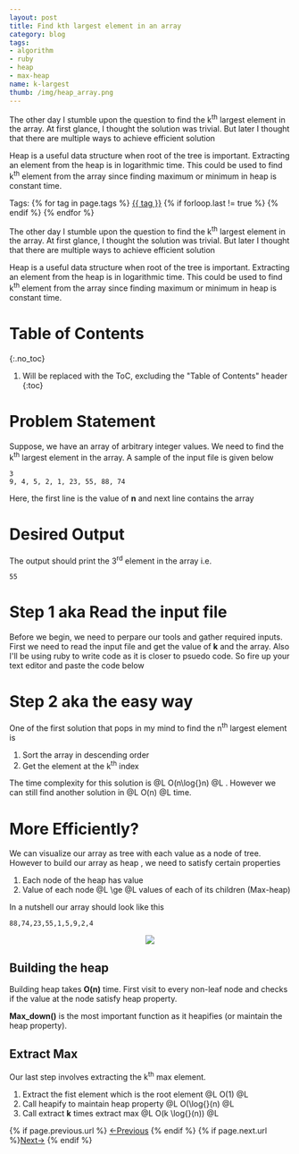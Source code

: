 ```yaml
---
layout: post
title: Find kth largest element in an array
category: blog
tags:
- algorithm 
- ruby 
- heap 
- max-heap
name: k-largest
thumb: /img/heap_array.png
---
```


<style type="text/css">
.myheading{font-family:Georgia, "Times New Roman", Times, serif;font-size:24px;margin-top:5px;margin-bottom:0;text-align:center;font-weight:400;color:#222}
.mysubheading{font-family:"Lucida Grande", Tahoma;font-size:10px;font-weight:lighter;font-variant:normal;text-transform:uppercase;color:#666;margin-top:10px;text-align:center!important;letter-spacing:.3em}
</style>

<p>The other day I stumble upon the question to find the k<sup>th</sup> largest element in the array. At first glance, I thought the solution was trivial. But later I thought that there are multiple ways to achieve efficient solution</p>

Heap is a useful data structure when root of the tree is important. Extracting an element from the heap is in logarithmic time. This could be used to find k<sup>th</sup> element from the array since finding maximum or minimum in heap is constant time.<!-- truncate_here -->

<p>Tags: {% for tag in page.tags %} <a class="mytag" href="/tag/{{ tag }}" title="View posts tagged with &quot;{{ tag }}&quot;">{{ tag }}</a>  {% if forloop.last != true %} {% endif %} {% endfor %} </p>


<p>The other day I stumble upon the question to find the k<sup>th</sup> largest element in the array. At first glance, I thought the solution was trivial. But later I thought that there are multiple ways to achieve efficient solution</p>

Heap is a useful data structure when root of the tree is important. Extracting an element from the heap is in logarithmic time. This could be used to find k<sup>th</sup> element from the array since finding maximum or minimum in heap is constant time.


# Table of Contents 
{:.no_toc}

1. Will be replaced with the ToC, excluding the "Table of Contents" header
{:toc}

# Problem Statement 

Suppose, we have an array of arbitrary integer values. We need to find the k<sup>th</sup> largest element in the array. A sample of the input file is given below

	3                                  
	9, 4, 5, 2, 1, 23, 55, 88, 74

Here, the first line is the value of **n** and next line contains the array
# Desired Output 

The output should print the 3<sup>rd</sup> element in the array i.e.

	55

# Step 1 aka Read the input file

Before we begin, we need to perpare our tools and gather required inputs. First we need to read the input file and get the value of **k** and the array. Also I'll be using ruby to write code as it is closer to psuedo code. So fire up your text editor and paste the code below

<script src="https://gist.github.com/tushar-sharma/16d85b3cf0c0ee0922cf.js"></script>

# Step 2 aka the easy way 

One of the first solution that pops in my mind to find the n<sup>th</sup> largest element is 

1. Sort the array in descending order
2. Get the element at the k<sup>th</sup> index 

The time complexity for this solution is @L O(n\log{}n) @L . However we can still find another solution in @L O(n) @L time.

# More Efficiently? 

We can visualize our array as tree with each value as a node of tree. However to build our array as heap , we need to satisfy certain properties 

1. Each node of the heap has value 
2. Value of each node @L \ge @L values of each of its children  (Max-heap)

In a nutshell our array should look like this 

	88,74,23,55,1,5,9,2,4

<p>
<center>
<img src="{{ root_url }}/img/heap_array.png" >
</center>
</p>


## Building the heap 

Building heap takes **O(n)**  time. First visit to every non-leaf node and checks if the value at the node satisfy heap property. 

<script src="https://gist.github.com/tushar-sharma/deae8f73464989f38d8e.js"></script>

**Max_down()** is the most important function as it heapifies (or maintain the heap property). 

<script src="https://gist.github.com/tushar-sharma/fd126d8629dc09ed66ef.js"></script>

## Extract Max 

Our last step involves extracting the k<sup>th</sup> max element. 

1. Extract the fist element which is the root element     @L O(1) @L 
2. Call heapify to maintain heap property     @L O(\log{}(n) @L 
3. Call extract **k** times extract max  @L O(k \log{}(n)) @L 

<script src="https://gist.github.com/tushar-sharma/0416b51745fb165cf830.js"></script>

<nav class="pagination clear" style="padding-bottom:20px;">
{% if page.previous.url %} <a class="prev-item" href="{{page.previous.url}}" title="Previous Post: {{page.previous.title}}">&larr;Previous</a>   {% endif %}  {% if page.next.url %}<a class="next-item" href="{{page.next.url}}" title="Next Post: {{page.next.title}}">Next&rarr;</a>         {% endif %}
</nav>


